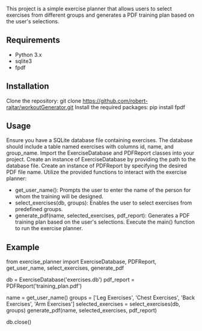This project is a simple exercise planner that allows users to select exercises from different groups and generates a PDF training plan based on the user's selections.

Requirements
---------------------------
 - Python 3.x
 - sqlite3
 - fpdf

Installation
--------------------------------------------
Clone the repository: git clone https://github.com/robert-rajtar/workoutGenerator.git
Install the required packages: pip install fpdf

Usage
---------------------------------------------
Ensure you have a SQLite database file containing exercises. The database should include a table named exercises with columns id, name, and group_name.
Import the ExerciseDatabase and PDFReport classes into your project.
Create an instance of ExerciseDatabase by providing the path to the database file.
Create an instance of PDFReport by specifying the desired PDF file name.
Utilize the provided functions to interact with the exercise planner:
 - get_user_name(): Prompts the user to enter the name of the person for whom the training will be designed.
 - select_exercises(db, groups): Enables the user to select exercises from predefined groups.
 - generate_pdf(name, selected_exercises, pdf_report): Generates a PDF training plan based on the user's selections.
Execute the main() function to run the exercise planner.

Example
---------------------------------------------
from exercise_planner import ExerciseDatabase, PDFReport, get_user_name, select_exercises, generate_pdf

db = ExerciseDatabase('exercises.db')
pdf_report = PDFReport('training_plan.pdf')

name = get_user_name()
groups = ['Leg Exercises', 'Chest Exercises', 'Back Exercises', 'Arm Exercises']
selected_exercises = select_exercises(db, groups)
generate_pdf(name, selected_exercises, pdf_report)

db.close()

